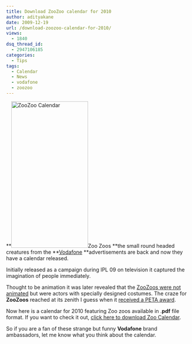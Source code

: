 ```yaml
---
title: Download ZooZoo calendar for 2010
author: adityakane
date: 2009-12-19
url: /download-zoozoo-calendar-for-2010/
views:
  - 1840
dsq_thread_id:
  - 2947106185
categories:
  - Tips
tags:
  - Calendar
  - News
  - vodafone
  - zoozoo
---
```

**<img class="alignright size-full wp-image-18031" title="ZooZoo Calendar" src="http://cdn.devilsworkshop.org/files/2009/12/zoozoo_calendar.png" alt="ZooZoo Calendar" width="209" height="400" />Zoo Zoos **the small round headed creatures from the **<a href="http://vodafone.in" onclick="_gaq.push(['_trackEvent', 'outbound-article', 'http://vodafone.in', 'Vodafone']);" >Vodafone</a> **advertisements are back and now they have a calendar released.

Initially released as a campaign during IPL 09 on television it captured the imagination of people immediately.

Thought to be animation it was later revealed that the [ZooZoos were not animated][1] but were actors with specially designed costumes. The craze for **ZooZoos** reached at its zenith I guess when it [received a PETA award][2].

Now here is a calendar for 2010 featuring Zoo zoos available in .**pdf** file format. If you want to check it out, [click here to download Zoo Calendar][3].

So if you are a fan of these strange but funny **Vodafone** brand ambassadors, let me know what you think about the calendar.

 [1]: http://devilsworkshop.org/vodafones-zoozoos-not-animations/ "ZooZoos were not animated"
 [2]: http://devilsworkshop.org/vodafones-zoozoos-receive-peta-award/ "received a PETA award"
 [3]: http://cdn.devilsworkshop.org/files/2009/12/zoozoo_calender.pdf
